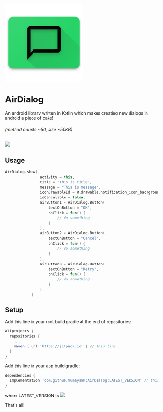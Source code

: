 ![alt text](https://github.com/mumayank/AirDialog/blob/master/image.png "Logo")

# AirDialog 

An android library written in Kotlin which makes creating new dialogs in android a piece of cake!

###### (method counts ~50, size ~50KB)

[![](https://jitpack.io/v/mumayank/AirDialog.svg)](https://jitpack.io/#mumayank/AirDialog)

## Usage
```kotlin
AirDialog.show(
                activity = this,
                title = "This is title",
                message = "This is message",
                iconDrawableId = R.drawable.notification_icon_background,
                isCancelable = false,
                airButton1 = AirDialog.Button(
                    textOnButton = "OK",
                    onClick = fun() {
                        // do something
                    }
                ),
                airButton2 = AirDialog.Button(
                    textOnButton = "Cancel",
                    onClick = fun() {
                        // do something
                    }
                ),
                airButton3 = AirDialog.Button(
                    textOnButton = "Retry",
                    onClick = fun() {
                        // do something
                    }
                )
            )
```

## Setup
Add this line in your root build.gradle at the end of repositories:

```gradle
allprojects {
  repositories {
    ...
    maven { url 'https://jitpack.io' } // this line
  }
}
  ```
Add this line in your app build.gradle:
```gradle
dependencies {
  implementation 'com.github.mumayank:AirDialog:LATEST_VERSION' // this line
}
```
where LATEST_VERSION is [![](https://jitpack.io/v/mumayank/AirDialog.svg)](https://jitpack.io/#mumayank/AirDialog)

That's all!

